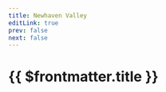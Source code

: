 ```yaml
---
title: Newhaven Valley
editLink: true
prev: false
next: false
---
```

# {{ $frontmatter.title }}

<MyImageComponent image="maps/newhaven-valley.png" :alt="$frontmatter.title + ' Map'" />
